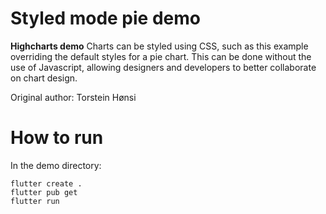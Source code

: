 # Styled mode pie demo

**Highcharts demo**
Charts can be styled using CSS, such as this example overriding
        the default styles for a pie chart. This can be done without the
        use of Javascript, allowing designers and developers to better
        collaborate on chart design.

Original author: Torstein Hønsi

# How to run

In the demo directory:

```
flutter create .
flutter pub get
flutter run
```

